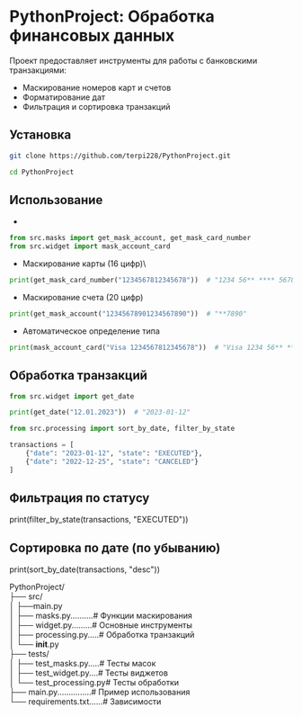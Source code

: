 # PythonProject: Обработка финансовых данных

Проект предоставляет инструменты для работы с банковскими транзакциями:
- Маскирование номеров карт и счетов
- Форматирование дат
- Фильтрация и сортировка транзакций

## Установка
```bash
git clone https://github.com/terpi228/PythonProject.git 
```
```bash
cd PythonProject
```
## Использование

*
```python
from src.masks import get_mask_account, get_mask_card_number
from src.widget import mask_account_card
```
* Маскирование карты (16 цифр)\
```python
print(get_mask_card_number("1234567812345678"))  # "1234 56** **** 5678"
```
* Маскирование счета (20 цифр)
```python
print(get_mask_account("12345678901234567890"))  # "**7890"
```
* Автоматическое определение типа
```python
print(mask_account_card("Visa 1234567812345678"))  # "Visa 1234 56** **** 5678"
```

## Обработка транзакций
```python
from src.widget import get_date

print(get_date("12.01.2023"))  # "2023-01-12"

from src.processing import sort_by_date, filter_by_state

transactions = [
    {"date": "2023-01-12", "state": "EXECUTED"},
    {"date": "2022-12-25", "state": "CANCELED"}
]
```

## Фильтрация по статусу
print(filter_by_state(transactions, "EXECUTED"))

## Сортировка по дате (по убыванию)
print(sort_by_date(transactions, "desc"))

PythonProject/\
├── src/\
│   ├──main.py\
│   ├── masks.py..........# Функции маскирования\
│   ├── widget.py.........# Основные инструменты\
│   ├── processing.py.....# Обработка транзакций\
│   └── __init__.py\
├── tests/\
│   ├── test_masks.py.....# Тесты масок\
│   ├── test_widget.py....# Тесты виджетов\
│   └── test_processing.py# Тесты обработки\
├── main.py...............# Пример использования\
└── requirements.txt......# Зависимости

